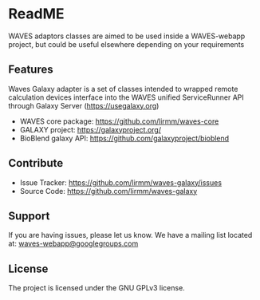 ReadME
======

WAVES adaptors classes are aimed to be used inside a WAVES-webapp project, but could be useful elsewhere depending on your
requirements


Features
--------

Waves Galaxy adapter is a set of classes intended to wrapped remote calculation devices interface into the WAVES unified ServiceRunner API through Galaxy Server (https://usegalaxy.org)

- WAVES core package: https://github.com/lirmm/waves-core
- GALAXY project: https://galaxyproject.org/
- BioBlend galaxy API: https://github.com/galaxyproject/bioblend

Contribute
----------

- Issue Tracker: https://github.com/lirmm/waves-galaxy/issues
- Source Code: https://github.com/lirmm/waves-galaxy

Support
-------

If you are having issues, please let us know.
We have a mailing list located at: waves-webapp@googlegroups.com


License
-------

The project is licensed under the GNU GPLv3 license.

